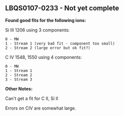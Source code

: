 ## LBQS0107-0233 - Not yet complete
**Found good fits for the following ions:**

Si III 1206 using 3 components:
```
0 - MW
1 - Stream 1 (very bad fit - component too small)
2 - Stream 2 (large error but ok fit?)
```

C IV 1548, 1550 using 4 components:
```
0 - MW
1 - Stream 1 
2 - Stream 2 
3 - Stream 3 
```

**Other Notes:**

Can't get a fit for C II, Si II

Errors on CIV are somewhat large.